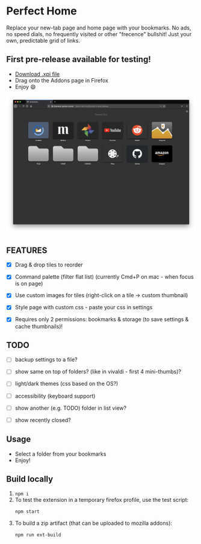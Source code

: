 # Perfect Home
Replace your new-tab page and home page with your bookmarks.
No ads, no speed dials, no frequently visited or other "frecence" bullshit!
Just your own, predictable grid of links.

## First pre-release available for testing!
- [Download .xpi file](https://github.com/tborychowski/perfect-home/releases/latest)
- Drag onto the Addons page in Firefox
- Enjoy :smile:

![Screen1](_stuff/screen-main.png)


## FEATURES
- [x] Drag & drop tiles to reorder
- [x] Command palette (filter flat list) (currently Cmd+P on mac - when focus is on page)
- [x] Use custom images for tiles (right-click on a tile -> custom thumbnail)
- [x] Style page with custom css - paste your css in settings
- [x] Requires only 2 permissions: bookmarks & storage (to save settings & cache thumbnails)!


## TODO
- [ ] backup settings to a file?
- [ ] show same on top of folders? (like in vivaldi - first 4 mini-thumbs)?
- [ ] light/dark themes (css based on the OS?)
- [ ] accessibility (keyboard support)
- [ ] show another (e.g. TODO) folder in list view?
- [ ] show recently closed?


## Usage
- Select a folder from your bookmarks
- Enjoy!


## Build locally
1. `npm i`
2. To test the extension in a temporary firefox profile, use the test script:
    ```sh
    npm start
    ```
3. To build a zip artifact (that can be uploaded to mozilla addons):
    ```sh
    npm run ext-build
    ```
